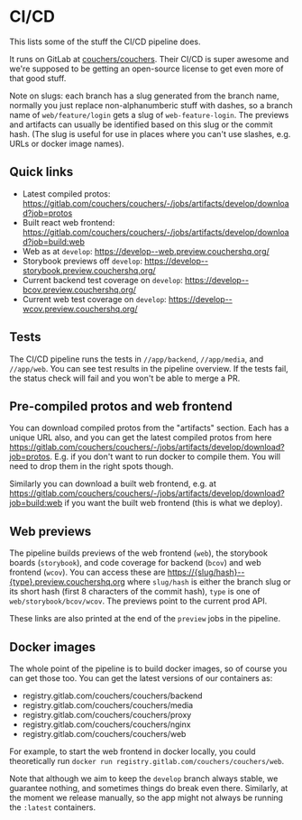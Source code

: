 # CI/CD

This lists some of the stuff the CI/CD pipeline does.

It runs on GitLab at [couchers/couchers](https://gitlab.com/couchers/couchers/). Their CI/CD is super awesome and we're supposed to be getting an open-source license to get even more of that good stuff.

Note on slugs: each branch has a slug generated from the branch name, normally you just replace non-alphanumberic stuff with dashes, so a branch name of `web/feature/login` gets a slug of `web-feature-login`. The previews and artifacts can usually be identified based on this slug or the commit hash. (The slug is useful for use in places where you can't use slashes, e.g. URLs or docker image names).

## Quick links

* Latest compiled protos: <https://gitlab.com/couchers/couchers/-/jobs/artifacts/develop/download?job=protos>
* Built react web frontend: <https://gitlab.com/couchers/couchers/-/jobs/artifacts/develop/download?job=build:web>
* Web as at `develop`: <https://develop--web.preview.couchershq.org/>
* Storybook previews off `develop`: <https://develop--storybook.preview.couchershq.org/>
* Current backend test coverage on `develop`: <https://develop--bcov.preview.couchershq.org/>
* Current web test coverage on `develop`: <https://develop--wcov.preview.couchershq.org/>

## Tests

The CI/CD pipeline runs the tests in `//app/backend`, `//app/media`, and `//app/web`. You can see test results in the pipeline overview. If the tests fail, the status check will fail and you won't be able to merge a PR.

## Pre-compiled protos and web frontend

You can download compiled protos from the "artifacts" section. Each has a unique URL also, and you can get the latest compiled protos from here <https://gitlab.com/couchers/couchers/-/jobs/artifacts/develop/download?job=protos>. E.g. if you don't want to run docker to compile them. You will need to drop them in the right spots though.

Similarly you can download a built web frontend, e.g. at <https://gitlab.com/couchers/couchers/-/jobs/artifacts/develop/download?job=build:web> if you want the built web frontend (this is what we deploy).

## Web previews

The pipeline builds previews of the web frontend (`web`), the storybook boards (`storybook`), and code coverage for backend (`bcov`) and web frontend (`wcov`). You can access these are <https://{slug/hash}--{type}.preview.couchershq.org> where `slug/hash` is either the branch slug or its short hash (first 8 characters of the commit hash), `type` is one of `web/storybook/bcov/wcov`. The previews point to the current prod API.

These links are also printed at the end of the `preview` jobs in the pipeline.

## Docker images

The whole point of the pipeline is to build docker images, so of course you can get those too. You can get the latest versions of our containers as:

* registry.gitlab.com/couchers/couchers/backend
* registry.gitlab.com/couchers/couchers/media
* registry.gitlab.com/couchers/couchers/proxy
* registry.gitlab.com/couchers/couchers/nginx
* registry.gitlab.com/couchers/couchers/web

For example, to start the web frontend in docker locally, you could theoretically run `docker run registry.gitlab.com/couchers/couchers/web`.

Note that although we aim to keep the `develop` branch always stable, we guarantee nothing, and sometimes things do break even there. Similarly, at the moment we release manually, so the app might not always be running the `:latest` containers.
